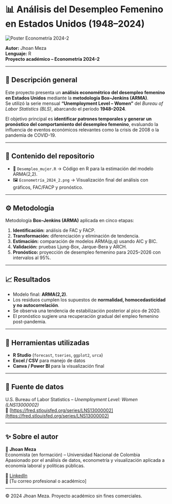 # 📊 Análisis del Desempleo Femenino en Estados Unidos (1948–2024)

![Poster Econometría 2024-2](https://raw.githubusercontent.com/jmeza-data/unemployment-female-usa-arma/main/Econometría_2024_2.png)

**Autor:** Jhoan Meza  
**Lenguaje:** R  
**Proyecto académico – Econometría 2024-2**

---

## 🧠 Descripción general
Este proyecto presenta un **análisis econométrico del desempleo femenino en Estados Unidos** mediante la **metodología Box–Jenkins (ARMA)**.  
Se utilizó la serie mensual **“Unemployment Level – Women”** del *Bureau of Labor Statistics (BLS)*, abarcando el período **1948–2024**.

El objetivo principal es **identificar patrones temporales y generar un pronóstico del comportamiento del desempleo femenino**, evaluando la influencia de eventos económicos relevantes como la crisis de 2008 o la pandemia de COVID-19.

---

## 🧩 Contenido del repositorio
- 📁 `Desempleo_mujer.R` → Código en R para la estimación del modelo ARMA(2,2).  
- 🖼️ `Econometría_2024_2.png` → Visualización final del análisis con gráficos, FAC/FACP y pronóstico.

---

## ⚙️ Metodología
Metodología **Box–Jenkins (ARMA)** aplicada en cinco etapas:
1. **Identificación:** análisis de FAC y FACP.  
2. **Transformación:** diferenciación y eliminación de tendencia.  
3. **Estimación:** comparación de modelos ARMA(p,q) usando AIC y BIC.  
4. **Validación:** pruebas Ljung-Box, Jarque-Bera y ARCH.  
5. **Pronóstico:** proyección de desempleo femenino para 2025–2026 con intervalos al 95%.

---

## 📈 Resultados
- Modelo final: **ARMA(2,2)**.  
- Los residuos cumplen los supuestos de **normalidad, homocedasticidad y no autocorrelación**.  
- Se observa una tendencia de estabilización posterior al pico de 2020.  
- El pronóstico sugiere una recuperación gradual del empleo femenino post-pandemia.

---

## 🧮 Herramientas utilizadas
- **R Studio** (`forecast`, `tseries`, `ggplot2`, `urca`)  
- **Excel / CSV** para manejo de datos  
- **Canva / Power BI** para la visualización final  

---

## 📂 Fuente de datos
U.S. Bureau of Labor Statistics – *Unemployment Level: Women (LNS13000002)*  
🔗 [https://fred.stlouisfed.org/series/LNS13000002](https://fred.stlouisfed.org/series/LNS13000002)

---

## ✨ Sobre el autor
👋 **Jhoan Meza**  
Economista (en formación) – Universidad Nacional de Colombia  
Apasionado por el análisis de datos, econometría y visualización aplicada a economía laboral y políticas públicas.  

🔗 [LinkedIn](https://www.linkedin.com/in/jmeza-data)  
📧 [Tu correo profesional o académico]  

---

© 2024 Jhoan Meza. Proyecto académico sin fines comerciales.
